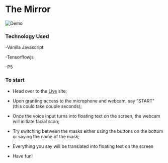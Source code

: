 
# The Mirror


![Demo](https://github.com/dabaojian1992/Mirror/blob/master/2021-02-22%2016.40.44.gif)

### Technology Used ###

-Vanilla Javascript

-Tensorflowjs

-P5

### To start ###

* Head over to the [Live](https://dabaojian1992.github.io/Mirror/) site;

* Upon granting access to the microphone and webcam, say "START" (this could take couple seconds);

* Once the voice input turns into floating text on the screen, the webcam will initiate facial scan;

* Try switching between the masks either using the buttons on the bottom or saying the name of the mask;

* Everything you say will be translated into floating text on the screen

* Have fun! 
